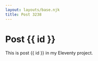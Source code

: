 ```yaml
---
layout: layouts/base.njk
title: Post 3238
---
```


# Post {{ id }}

This is post {{ id }} in my Eleventy project.
